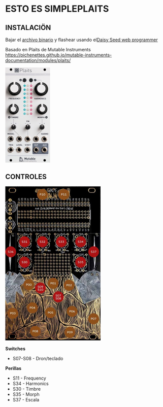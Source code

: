 # ESTO ES SIMPLEPLAITS

## INSTALACIÖN
Bajar el [archivo binario](simple-plaits.bin) y flashear usando el[Daisy Seed web programmer](https://electro-smith.github.io/Programmer/)

Basado en Plaits de Mutable Instruments https://pichenettes.github.io/mutable-instruments-documentation/modules/plaits/


<img src="plaits.jpg" height="300"/>


## CONTROLES
<img src="../touch.jpeg" width="300"/>

**Switches**
- S07-S08 - Dron/teclado

**Perillas**
- S11 - Frequency
- S34 - Harmonics
- S30 - Timbre
- S35 - Morph
- S37 - Escala

